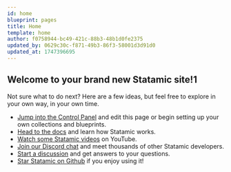 ```yaml
---
id: home
blueprint: pages
title: Home
template: home
author: f0758944-bc49-421c-88b3-48b1d0fe2375
updated_by: 0629c30c-f871-49b3-86f3-58001d3d91d0
updated_at: 1747396695
---
```

## Welcome to your brand new Statamic site!1

Not sure what to do next? Here are a few ideas, but feel free to explore in your own way, in your own time.

- [Jump into the Control Panel](/cp) and edit this page or begin setting up your own collections and blueprints.
- [Head to the docs](https://statamic.dev) and learn how Statamic works.
- [Watch some Statamic videos](https://youtube.com/statamic) on YouTube.
- [Join our Discord chat](https://statamic.com/discord) and meet thousands of other Statamic developers.
- [Start a discussion](https://github.com/statamic/cms/discussions) and get answers to your questions.
- [Star Statamic on Github](https://github.com/statamic/cms) if you enjoy using it!